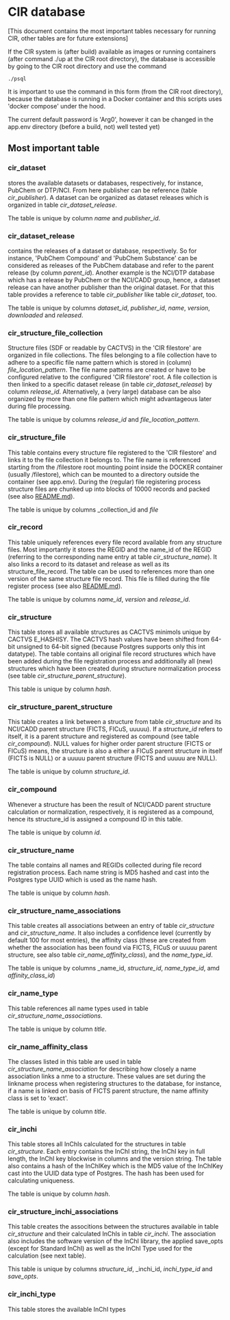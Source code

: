 # CIR database

[This document contains the most important tables necessary for running CIR, other tables are for future extensions]

If the CIR system is (after build) available as images or running containers (after command ./up at the CIR root 
directory), the database is accessible by going to the CIR root directory and use the command

    ./psql

It is important to use the command in this form (from the CIR root directory), because the database is running in a 
Docker container and this scripts uses 'docker compose' under the hood.

The current default password is 'Arg0', however it can be changed in the app.env directory (before a build, not)
well tested yet)

## Most important table

### cir_dataset

stores the available datasets or databases, respectively, for instance, PubChem or DTP/NCI. From here 
publisher can be reference (table _cir_publisher_). A dataset can be organized as dataset releases which is organized
in table _cir_dataset_release_. 

The table is unique by column _name_ and _publisher_id_.

### cir_dataset_release

contains the releases of a dataset or database, respectively. So for instance, 'PubChem Compound'
and 'PubChem Substance' can be considered as releases of the PubChem database and refer to the parent release (by column 
_parent_id_). Another example is the NCI/DTP database which has a release by PubChem or the NCI/CADD group, hence, a 
dataset release can have another publisher than the original dataset. For that this table provides a reference to table 
_cir_publisher_ like table _cir_dataset_, too. 

The table is unique by columns _dataset_id_, _publisher_id_, _name_, _version_, _downloaded_ and _released_.

### cir_structure_file_collection

Structure files (SDF or readable by CACTVS) in the 'CIR filestore' are organized in file collections. The files 
belonging to a file collection have to adhere to a specific file name pattern which is stored in (column) 
_file_location_pattern_. The file name patterns are created or have to be configured relative to the configured
'CIR filestore' root. A file collection is then linked to a specific dataset release (in table _cir_dataset_release_)
by column _release_id_. Alternatively, a (very large) database can be also organized by more than one file pattern 
which might advantageous later during file processing.

The table is unique by columns _release_id_ and _file_location_pattern_.

### cir_structure_file

This table contains every structure file registered to the 'CIR filestore' and links it to the file collection it
belongs to. The file  name is referenced starting from the /filestore root mounting point inside the DOCKER container 
(usually /filestore), which can be mounted to a directory outside the container (see app.env). During the (regular) 
file registering process structure files are chunked up into blocks of 10000 records and packed (see also
[README.md](../README.md)).

The table is unique by columns _collection_id and _file_

### cir_record

This table uniquely references every file record available from any structure files. Most importantly it stores the 
REGID and the name_id of the REGID (referring to the corresponding name entry at table _cir_structure_name_). 
It also links a record to its dataset and release as well as its structure_file_record. The table can be used to 
references more than one version of the same structure file record. This file is filled during the file register 
process (see also [README.md](../README.md)).

The table is unique by columns _name_id_, _version_ and _release_id_.

### cir_structure

This table stores all available structures as CACTVS minimols unique by CACTVS E_HASHISY. The CACTVS hash values have 
been shifted from 64-bit unsigned to 64-bit signed (because Postgres supports only this int datatype). The table 
contains all original file record structures which have been added during the file registration 
process and additionally all (new) structures which have been created during structure normalization process 
(see table _cir_structure_parent_structure_).

This table is unique by column _hash_.

### cir_structure_parent_structure

This table creates a link between a structure from table _cir_structure_ and its NCI/CADD parent structure (FICTS, 
FICuS, uuuuu). If a _structure_id_ refers to itself, it is a parent structure and registered as compound (see table 
_cir_compound_). NULL values for higher order parent structure (FICTS or FICuS) means, the structure is also a either
a FICuS parent structure in itself (FICTS is NULL) or a uuuuu parent structure (FICTS and uuuuu are NULL).

The table is unique by column _structure_id_.

### cir_compound

Whenever a structure has been the result of NCI/CADD parent structure calculation or normalization, respectively, it is
registered as a compound, hence its structure_id is assigned a compound ID in this table.

The table is unique by column _id_.

### cir_structure_name

The table contains all names and REGIDs collected during file record registration process. Each name string is MD5 
hashed and cast into the Postgres type UUID which is used as the name hash.

The table is unique by column _hash_.

### cir_structure_name_associations

This table creates all associations between an entry of table _cir_structure_ and _cir_structure_name_. It also includes
a confidence level (currently by default 100 for most entries), the affinity class (these are created from whether the 
association has been found via FICTS, FICuS or uuuuu parent structure, see also table _cir_name_affinity_class_), and 
the _name_type_id_.

The table is unique by columns _name_id, _structure_id_, _name_type_id_, amd _affinity_class_id_)

### cir_name_type

This table references all name types used in table _cir_structure_name_associations_. 

The table is unique by column _title_.

### cir_name_affinity_class

The classes listed in this table are used in table _cir_structure_name_association_ for describing how closely a 
name association links a nme to a structure. These values are set during the linkname process when registering structures
to the database, for instance, if a name is linked on basis of FICTS parent structure, the name affinity class is 
set to 'exact'.

The table is unique by column _title_.

### cir_inchi

This table stores all InChIs calculated for the structures in table _cir_structure_. Each entry contains the 
InChI string, the InChI key in full length, the InChI key blockwise in columns and the version string. The table also 
contains a hash of the InChIKey which is the MD5 value of the InChIKey cast into the UUID data type of Postgres. The
hash has been used for calculating uniqueness.

The table is unique by column _hash_.

### cir_structure_inchi_associations

This table creates the associtions between the structures available in table _cir_structure_ and their calculated
InChIs in table _cir_inchi_. The association also includes the software version of the InChI library, the applied 
save_opts (except for Standard InChI) as well as the InChI Type used for the calculation (see next table).

This table is unique by columns _structure_id_, _inchi_id, _inchi_type_id_ and _save_opts_. 

### cir_inchi_type

This table stores the available InChI types 



